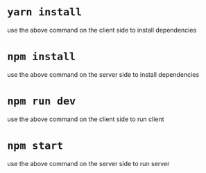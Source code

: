 # `yarn install`
use the above command on the client side to install dependencies

# `npm install`
use the above command on the server side to install dependencies

# `npm run dev`
use the above command on the client side to run client

# `npm start`
use the above command on the server side to run server